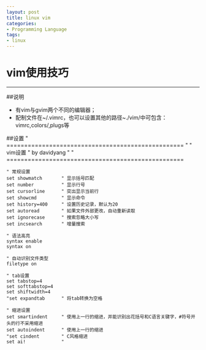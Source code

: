 ```yaml
---
layout: post
title: linux vim
categories:
- Programming Language
tags:
- linux
---
```


# vim使用技巧
---
##说明
- 有vim与gvim两个不同的编辑器；
- 配制文件在~/.vimrc，也可以设置其他的路径~./vim/中可包含：vimrc,colors/,plugs等

##设置
	" ==================================================
	"
	" vim设置
	" by davidyang
	"
	" ==================================================
	
	" 常规设置
	set showmatch		" 显示括号匹配
	set number			" 显示行号
	set cursorline		" 突出显示当前行
	set showcmd			" 显示命令
	set history=400		" 设置历史记录，默认为20
	set autoread		" 如果文件外部更改，自动重新读取
	set ignorecase		" 搜索忽略大小写
	set incsearch		" 增量搜索

	" 语法高亮
	syntax enable
	syntax on

	" 自动识别文件类型
	filetype on
	
	" tab设置
	set tabstop=4
	set softtabstop=4
	set shiftwidth=4
	"set expandtab		" 将tab转换为空格
	
	" 缩进设置
	set smartindent		" 使用上一行的缩进，并能识别出花括号和C语言关键字，#符号开头的行不采用缩进
	set autoindent		" 使用上一行的缩进
	"set cindent		" C风格缩进
	set ai!				"